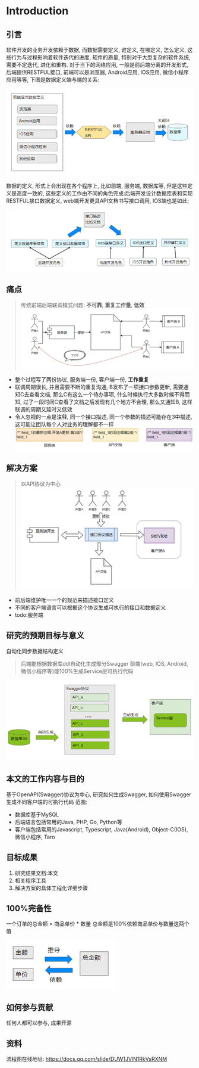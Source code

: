 # Introduction

## 引言

软件开发的业务开发依赖于数据, 而数据需要定义, 谁定义, 在哪定义, 怎么定义, 这些行为与过程影响着软件迭代的进度, 软件的质量, 特别对于大型复杂的软件系统, 需要不定迭代, 进化和重构.
对于当下的网络应用, 一般是前后端分离的开发形式, 后端提供RESTFUL接口, 前端可以是浏览器, Android应用, IOS应用, 微信小程序应用等等, 下图是数据定义端与端的关系:

![](intro/interface_dependence.png)

数据的定义, 形式上会出现在各个程序上, 比如前端, 服务端, 数据库等, 但是这些定义是高度一致的,
这些定义的工作由不同的角色完成:后端开发设计数据库表和实现RESTFUL接口数据定义, web端开发更具API文档书写接口调用, IOS端也是如此;

![](intro/data_definition.png)

## 痛点
> 传统前端后端联调模式问题: **不可靠**, **重复工作量**, **低效**
![](intro/problem.png)

* 整个过程写了两份协议, 服务端一份, 客户端一份, **工作重复**
* 联调周期很长, 并且需要不断的重复沟通, B发布了一项接口参数更新, 需要通知C去查看文档, 那么C有这么一个待办事项, 什么时候执行大多数时候不得而知, 过了一段时间C查看了文档之后发现有几个地方不合理, 那么又通知B, 这样联调的周期又延时又低效
* 令人忽视的一点是注释, 同一个接口描述, 同一个参数的描述可能存在3中描述, 这可能让团队每个人对业务的理解都不一样
![](intro/comment_confuse.png)
  
## 解决方案
> 以API协议为中心
![](intro/solution.png)

* 前后端维护唯一一个的规范来描述接口定义
* 不同的客户端语言可以根据这个协议生成可执行的接口和数据定义
* todo:服务端

## 研究的预期目标与意义
自动化同步数据结构定义
> 后端能根据数据库ddl自动化生成部分Swagger
> 前端(web, IOS, Android, 微信小程序等)能100%生成Service层可执行代码

![](intro/auto_generate.png)
   
## 本文的工作内容与目的
基于OpenAPI(Swagger)协议为中心, 研究如何生成Swagger, 如何使用Swagger生成不同客户端的可执行代码
范围:
* 数据库基于MySQL
* 后端语言包括常用的Java, PHP, Go, Python等
* 客户端包括常用的Javascript, Typescript, Java(Android), Object-C(IOS), 微信小程序, Taro

## 目标成果
1. 研究结果文档:本文
2. 相关程序工具
3. 解决方案的具体工程化详细步骤

## 100%完备性
一个订单的总金额 = 商品单价 * 数量
总金额是100%依赖商品单价与数量这两个值

![](intro/order_data_dependence.png)



## 如何参与贡献
任何人都可以参与, 成果开源

[comment]: <> (不限于以下工作:)

[comment]: <> (* 补充说明完善文档)

[comment]: <> (* 研究后端的某个语言如何生成Swagger)

[comment]: <> (* 研究前端的某个技术栈如何生成Service代码)

## 资料
流程图在线地址:
https://docs.qq.com/slide/DUW1JVlN1RkVsRXNM
